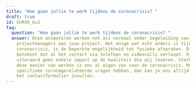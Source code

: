 ```yaml
---
title: "Hoe gaan jullie te werk tijdens de coronacrisis? "
draft: true
id: EnRX9_Gv2
faq:
  question: "Hoe gaan jullie te werk tijdens de coronacrisis? "
  answer: Onze animatoren werken net als normaal onder begeleiding van de
    projectmanagers aan jouw project. Het enige wat echt anders is tijdens de
    coronacrisis, is de beperkte mogelijkheid tot fysieke afspraken. Dit
    betekent dat al het contact via telefoon en videocalls verloopt. Dit heeft
    uiteraard geen enkele impact op de kwaliteit die wij leveren. Sterker nog,
    deze manier van werken is ons al eigen van voor de coronacrisis. Mocht je
    specifieke coronagerelateerde vragen hebben, dan kan je ons altijd bellen of
    het contactformulier invullen.
---
```

